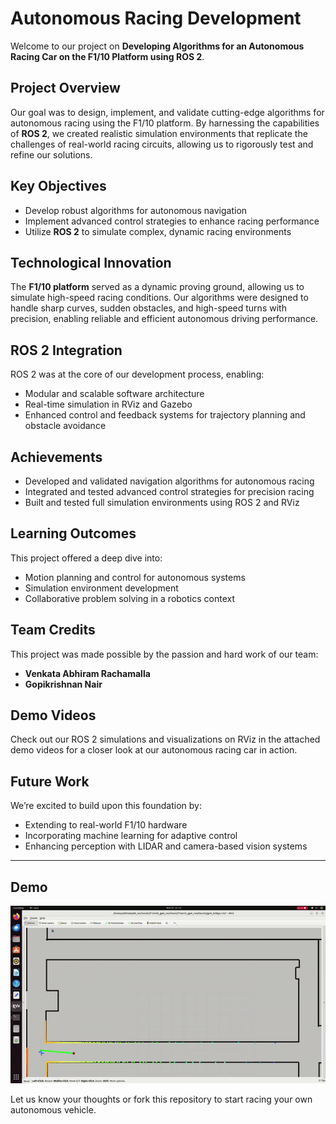 # Autonomous Racing Development

Welcome to our project on **Developing Algorithms for an Autonomous Racing Car on the F1/10 Platform using ROS 2**.

## Project Overview

Our goal was to design, implement, and validate cutting-edge algorithms for autonomous racing using the F1/10 platform. By harnessing the capabilities of **ROS 2**, we created realistic simulation environments that replicate the challenges of real-world racing circuits, allowing us to rigorously test and refine our solutions.

## Key Objectives

- Develop robust algorithms for autonomous navigation  
- Implement advanced control strategies to enhance racing performance  
- Utilize **ROS 2** to simulate complex, dynamic racing environments  

## Technological Innovation

The **F1/10 platform** served as a dynamic proving ground, allowing us to simulate high-speed racing conditions. Our algorithms were designed to handle sharp curves, sudden obstacles, and high-speed turns with precision, enabling reliable and efficient autonomous driving performance.

## ROS 2 Integration

ROS 2 was at the core of our development process, enabling:
- Modular and scalable software architecture  
- Real-time simulation in RViz and Gazebo  
- Enhanced control and feedback systems for trajectory planning and obstacle avoidance  

## Achievements

- Developed and validated navigation algorithms for autonomous racing  
- Integrated and tested advanced control strategies for precision racing  
- Built and tested full simulation environments using ROS 2 and RViz  

## Learning Outcomes

This project offered a deep dive into:
- Motion planning and control for autonomous systems  
- Simulation environment development  
- Collaborative problem solving in a robotics context  

## Team Credits

This project was made possible by the passion and hard work of our team:
- **Venkata Abhiram Rachamalla**  
- **Gopikrishnan Nair**

## Demo Videos

Check out our ROS 2 simulations and visualizations on RViz in the attached demo videos for a closer look at our autonomous racing car in action.

## Future Work

We’re excited to build upon this foundation by:
- Extending to real-world F1/10 hardware  
- Incorporating machine learning for adaptive control  
- Enhancing perception with LIDAR and camera-based vision systems  

---

## Demo

![Demo](gif.gif.gif)


Let us know your thoughts or fork this repository to start racing your own autonomous vehicle.
